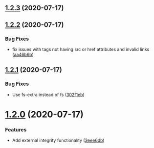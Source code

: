 ## [1.2.3](https://github.com/JonasKruckenberg/rollup-plugin-sri/compare/v1.2.2...v1.2.3) (2020-07-17)

## [1.2.2](https://github.com/JonasKruckenberg/rollup-plugin-sri/compare/v1.2.1...v1.2.2) (2020-07-17)


### Bug Fixes

* fix issues with tags not having src or href attributes and invalid links ([aa46b6b](https://github.com/JonasKruckenberg/rollup-plugin-sri/commit/aa46b6b81485a98f358659a4cbfcf7b2db23f017))

## [1.2.1](https://github.com/JonasKruckenberg/rollup-plugin-sri/compare/v1.2.0...v1.2.1) (2020-07-17)


### Bug Fixes

* Use fs-extra instead of fs ([302f1eb](https://github.com/JonasKruckenberg/rollup-plugin-sri/commit/302f1ebbe29c353645f2b387d2f73b65792311ff))

# [1.2.0](https://github.com/JonasKruckenberg/rollup-plugin-sri/compare/v1.1.1...v1.2.0) (2020-07-17)


### Features

* Add external integrity functionality ([3eee6db](https://github.com/JonasKruckenberg/rollup-plugin-sri/commit/3eee6db4d45e7ed86147efad513d60f47d783f31))
